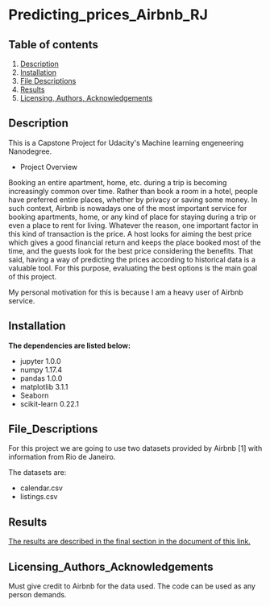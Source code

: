 # Predicting_prices_Airbnb_RJ


## Table of contents
1. [Description](#Description)
2. [Installation](#Installation)
3. [File Descriptions](#File_Descriptions)
4. [Results](#Results)
5. [Licensing, Authors, Acknowledgements](#Licensing-Authors-Acknowledgements)

## Description

This is a Capstone Project for Udacity's Machine learning engeneering Nanodegree.

- Project Overview

Booking an entire apartment, home, etc. during a trip is becoming increasingly common over time. Rather than book a room in a hotel, people have preferred entire places,
whether by privacy or saving some money. In such context, Airbnb is nowadays one of the most important service for booking apartments, home, or any kind of place for 
staying during a trip or even a place to rent for living. 
Whatever the reason, one important factor in this kind of transaction is the price. A host looks for aiming the best price which gives a good financial return and keeps 
the place booked most of the time, and the guests look for the best price considering the benefits. 
That said, having a way of predicting the prices according to historical data is a valuable tool. For this purpose, evaluating the best options is the main goal of this 
project.

My personal motivation for this is because I am a heavy user of Airbnb service. 

## Installation

**The dependencies are listed below:**

- jupyter 1.0.0
- numpy 1.17.4
- pandas 1.0.0
- matplotlib 3.1.1
- Seaborn
- scikit-learn 0.22.1

## File_Descriptions

For this project we are going to use two datasets provided by Airbnb [1] with information from Rio de Janeiro.

The datasets are:
-	calendar.csv
-	listings.csv

## Results

[The results are described in the final section in the document of this link.](ML-Capstone-Project_Report.pdf) 

## Licensing_Authors_Acknowledgements

Must give credit to Airbnb for the data used. The code can be used as any person demands.

